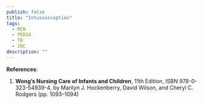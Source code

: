 ```yaml
---
publish: false
title: "Intussusception"
tags:
  - MCN
  - PEDIA
  - TB
  - INC
description: ""
---
```

**References**:
1. **Wong’s Nursing Care of Infants and Children**, 11th Edition, ISBN 978-0-323-54939-4, by Marilyn J. Hockenberry, David Wilson, and Cheryl C. Rodgers (pp. 1093–1094)

